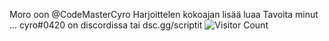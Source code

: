 Moro oon @CodeMasterCyro
Harjoittelen kokoajan lisää luaa
 Tavoita minut ... cyro#0420 on discordissa tai dsc.gg/scriptit
![Visitor Count](https://profile-counter.glitch.me/{Cyro}/count.svg)

<!---
CodeMasterCyro/CodeMasterCyro is a ✨ special ✨ repository because its `README.md` (this file) appears on your GitHub profile.
You can click the Preview link to take a look at your changes.
--->
